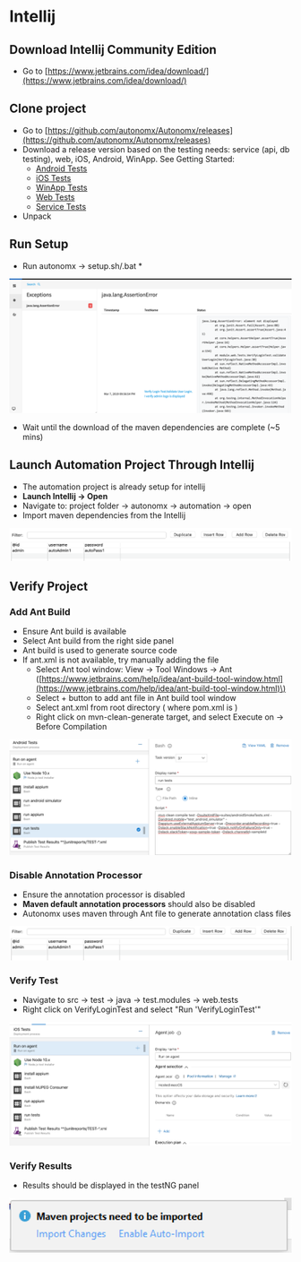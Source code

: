 # Intellij

## Download Intellij Community Edition

* Go to [https://www.jetbrains.com/idea/download/](https://www.jetbrains.com/idea/download/)

## Clone project

* Go to [https://github.com/autonomx/Autonomx/releases](https://github.com/autonomx/Autonomx/releases)
* Download a release version based on the testing needs: service \(api, db testing\), web, iOS, Android, WinApp. See Getting Started:
  * [Android Tests](https://docs.autonomx.io/getting-started/android-tests)
  * [iOS Tests](https://docs.autonomx.io/getting-started/ios-tests)
  * [WinApp Tests](https://docs.autonomx.io/getting-started/winapp-tests)
  * [Web Tests](https://docs.autonomx.io/getting-started/web-tests)
  * [Service Tests](https://docs.autonomx.io/getting-started/service-tests)
* Unpack

## Run Setup

* Run autonomx -&gt; setup.sh/.bat
  * 

![](../../.gitbook/assets/image%20%2862%29.png)

* Wait until the download of the maven dependencies are complete \(~5 mins\)

## Launch Automation Project Through Intellij

* The automation project is already setup for intellij
* **Launch Intellij -&gt; Open**
* Navigate to: project folder -&gt; autonomx -&gt; automation -&gt; open
* Import maven dependencies from the Intellij 

![](../../.gitbook/assets/image%20%2817%29.png)

## Verify Project

### Add Ant Build

* Ensure Ant build is available
* Select Ant build from the right side panel
* Ant build is used to generate source code
* If ant.xml is not available, try manually adding the file
  * Select Ant tool window: View -&gt; Tool Windows -&gt; Ant \([https://www.jetbrains.com/help/idea/ant-build-tool-window.html](https://www.jetbrains.com/help/idea/ant-build-tool-window.html)\)
  * Select + button to add ant file in Ant build tool window
  * Select ant.xml from root directory \( where pom.xml is \)
  * Right click on mvn-clean-generate target, and select Execute on -&gt; Before Compilation

![](../../.gitbook/assets/image%20%2860%29.png)

### Disable Annotation Processor 

* Ensure the annotation processor is disabled
* **Maven default annotation processors** should also be disabled
* Autonomx uses maven through Ant file to generate annotation class files

![](../../.gitbook/assets/image%20%2812%29.png)

### Verify Test

* Navigate to src -&gt; test -&gt; java -&gt; test.modules -&gt; web.tests
* Right click on VerifyLoginTest and select "Run 'VerifyLoginTest'"

![](../../.gitbook/assets/image%20%2826%29.png)

### Verify Results

* Results should be displayed in the testNG panel

![](../../.gitbook/assets/image%20%2815%29.png)



